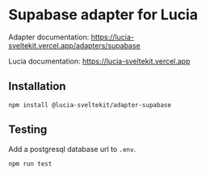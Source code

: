 # Supabase adapter for Lucia

Adapter documentation: https://lucia-sveltekit.vercel.app/adapters/supabase

Lucia documentation: https://lucia-sveltekit.vercel.app

## Installation

```
npm install @lucia-sveltekit/adapter-supabase
```

## Testing

Add a postgresql database url to `.env`.

```
npm run test
```
